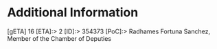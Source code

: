 # Additional Information
[gETA] 16
[ETA]:> 2
[ID]:> 354373
[PoC]:> Radhames Fortuna Sanchez, Member of the Chamber of Deputies
